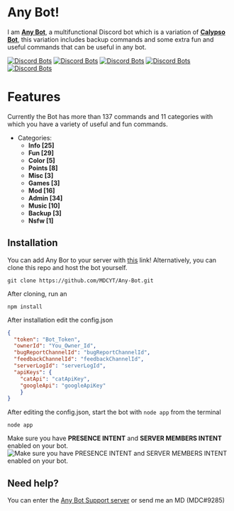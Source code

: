 # Any Bot!

I am [**Any Bot**](https://top.gg/bot/733728002910715977), a multifunctional Discord bot which is a variation of [**Calypso Bot**](https://github.com/sabattle/CalypsoBot), this variation includes backup commands and some extra fun and useful commands that can be useful in any bot.

[![Discord Bots](https://top.gg/api/widget/status/733728002910715977.svg?noavatar=true)](https://top.gg/bot/733728002910715977) [![Discord Bots](https://top.gg/api/widget/servers/733728002910715977.svg?noavatar=true)](https://top.gg/bot/733728002910715977) [![Discord Bots](https://top.gg/api/widget/upvotes/733728002910715977.svg?noavatar=true)](https://top.gg/bot/733728002910715977) [![Discord Bots](https://top.gg/api/widget/lib/733728002910715977.svg?noavatar=true)](https://top.gg/bot/733728002910715977) [![Discord Bots](https://top.gg/api/widget/owner/733728002910715977.svg?noavatar=true)](https://top.gg/bot/733728002910715977)

# Features

Currently the Bot has more than 137 commands and 11 categories with which you have a variety of useful and fun commands.

- Categories:
  - **Info [25]**
  - **Fun [29]**
  - **Color [5]**
  - **Points [8]**
  - **Misc [3]**
  - **Games [3]**
  - **Mod [16]**
  - **Admin [34]**
  - **Music [10]**
  - **Backup [3]**
  - **Nsfw [1]**


## Installation
You can add Any Bor to your server with  [this](https://discordapp.com/oauth2/authorize?client_id=733728002910715977&scope=bot&permissions=8)  link! Alternatively, you can clone this repo and host the bot yourself.

```
git clone https://github.com/MDCYT/Any-Bot.git
```

After cloning, run an

```
npm install
```
After installation edit the config.json
```json
{
  "token": "Bot_Token",
  "ownerId": "You_Owner_Id",
  "bugReportChannelId": "bugReportChannelId",
  "feedbackChannelId": "feedbackChannelId",
  "serverLogId": "serverLogId",
  "apiKeys": {
    "catApi": "catApiKey",
    "googleApi": "googleApiKey"
    }
}
```
After editing the config.json, start the bot with `node app` from the terminal
```
node app
```
Make sure you have **PRESENCE INTENT** and **SERVER MEMBERS INTENT** enabled on your bot.
![Make sure you have **PRESENCE INTENT** and **SERVER MEMBERS INTENT** enabled on your bot.](https://i.imgur.com/Axyi2jU.png)

## Need help?

You can enter the [Any Bot Support server](https://discord.gg/2FRpkNr) or send me an MD (MDC#9285)

